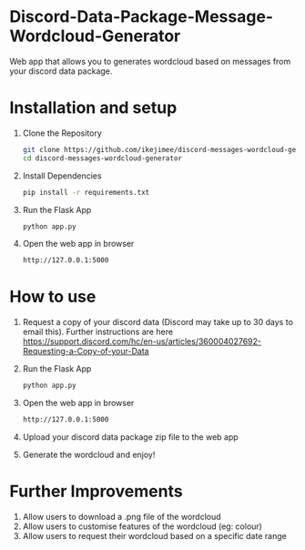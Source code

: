 # Discord-Data-Package-Message-Wordcloud-Generator
Web app that allows you to generates wordcloud based on messages from your discord data package. 


# Installation and setup
1. Clone the Repository
   ```bash
   git clone https://github.com/ikejimee/discord-messages-wordcloud-generator.git
   cd discord-messages-wordcloud-generator
   
3. Install Dependencies
   ```bash
   pip install -r requirements.txt
4. Run the Flask App
   ```bash
   python app.py
8. Open the web app in browser
   ```bash
   http://127.0.0.1:5000

# How to use
1. Request a copy of your discord data (Discord may take up to 30 days to email this). Further instructions are here https://support.discord.com/hc/en-us/articles/360004027692-Requesting-a-Copy-of-your-Data
   
3. Run the Flask App
   ```bash
   python app.py
4. Open the web app in browser
   ```bash
   http://127.0.0.1:5000
5. Upload your discord data package zip file to the web app
   
7. Generate the wordcloud and enjoy!

# Further Improvements
1. Allow users to download a .png file of the wordcloud
2. Allow users to customise features of the wordcloud (eg: colour)
3. Allow users to request their wordcloud based on a specific date range
